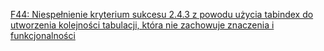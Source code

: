 [F44: Niespełnienie kryterium sukcesu 2.4.3 z powodu użycia tabindex do utworzenia kolejności tabulacji, która nie zachowuje znaczenia i funkcjonalności](https://www.w3.org/WAI/WCAG21/Techniques/failures/F44)